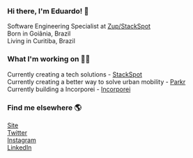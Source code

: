### Hi there, I'm Eduardo! 👋
Software Engineering Specialist at [Zup/StackSpot](https://www.stackspot.com) <br>
Born in Goiânia, Brazil <br>
Living in Curitiba, Brazil

### What I'm working on 👨‍💻
Currently creating a tech solutions - [StackSpot](http://stackspot.com) <br>
Currently creating a better way to solve urban mobility - [Parkr](http://parkr.com.br) <br>
Currently building a Incorporei - [Incorporei](http://incorporei.com.br) <br>

### Find me elsewhere 🌎
[Site](https://edu.bellinat.com) <br>
[Twitter](https://twitter.com/edubellinat) <br>
[Instagram](https://instagram.com/edubellinat) <br>
[LinkedIn](https://www.linkedin.com/in/edubellinat) <br>
